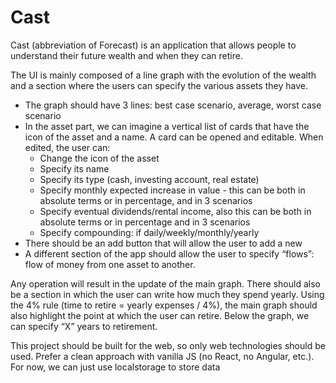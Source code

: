# Cast

Cast (abbreviation of Forecast) is an application that allows people to understand their future wealth and when they can retire.

The UI is mainly composed of a line graph with the evolution of the wealth and a section where the users can specify the various assets they have.
* The graph should  have 3 lines: best case scenario, average, worst case scenario
* In the asset part, we can imagine a vertical list of cards that have the icon of the asset and a name. A card can be opened and editable. When edited, the user can:
    * Change the icon of the asset
    * Specify its name 
    * Specify its type (cash, investing account, real estate)
    * Specify monthly expected increase in value - this can be both in absolute terms or in percentage, and in 3 scenarios
    * Specify eventual dividends/rental income, also this can be both in absolute terms or in percentage and in 3 scenarios
    * Specify compounding: if daily/weekly/monthly/yearly
* There should be an add button that will allow the user to add a new
* A different section of the app should allow the user to specify “flows”: flow of money from one asset to another.

Any operation will result in the update of the main graph.
There should also be a section in which the user can write how much they spend yearly. Using the 4% rule (time to retire = yearly expenses / 4%), the main graph should also highlight the point at which the user can retire. Below the graph, we can specify “X” years to retirement. 

This project should be built for the web, so only web technologies should be used. Prefer a clean approach with vanilla JS (no React, no Angular, etc.).
For now, we can just use localstorage to store data
